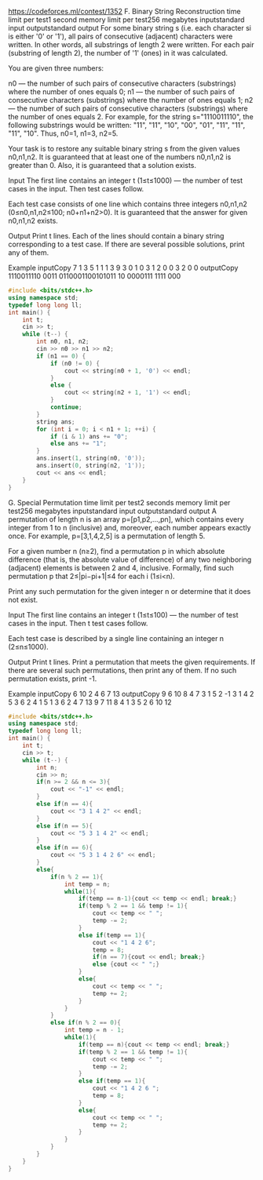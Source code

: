 https://codeforces.ml/contest/1352
F. Binary String Reconstruction
time limit per test1 second
memory limit per test256 megabytes
inputstandard input
outputstandard output
For some binary string s (i.e. each character si is either '0' or '1'), all pairs of consecutive (adjacent) characters were written. In other words, all substrings of length 2 were written. For each pair (substring of length 2), the number of '1' (ones) in it was calculated.

You are given three numbers:

n0 — the number of such pairs of consecutive characters (substrings) where the number of ones equals 0;
n1 — the number of such pairs of consecutive characters (substrings) where the number of ones equals 1;
n2 — the number of such pairs of consecutive characters (substrings) where the number of ones equals 2.
For example, for the string s="1110011110", the following substrings would be written: "11", "11", "10", "00", "01", "11", "11", "11", "10". Thus, n0=1, n1=3, n2=5.

Your task is to restore any suitable binary string s from the given values n0,n1,n2. It is guaranteed that at least one of the numbers n0,n1,n2 is greater than 0. Also, it is guaranteed that a solution exists.

Input
The first line contains an integer t (1≤t≤1000) — the number of test cases in the input. Then test cases follow.

Each test case consists of one line which contains three integers n0,n1,n2 (0≤n0,n1,n2≤100; n0+n1+n2>0). It is guaranteed that the answer for given n0,n1,n2 exists.

Output
Print t lines. Each of the lines should contain a binary string corresponding to a test case. If there are several possible solutions, print any of them.

Example
inputCopy
7
1 3 5
1 1 1
3 9 3
0 1 0
3 1 2
0 0 3
2 0 0
outputCopy
1110011110
0011
0110001100101011
10
0000111
1111
000
```cpp
#include <bits/stdc++.h>
using namespace std;
typedef long long ll;
int main() {
	int t;
	cin >> t;
	while (t--) {
		int n0, n1, n2;
		cin >> n0 >> n1 >> n2;
		if (n1 == 0) {
			if (n0 != 0) {
				cout << string(n0 + 1, '0') << endl;
			}
			else {
				cout << string(n2 + 1, '1') << endl;
			}
			continue;
		}
		string ans;
		for (int i = 0; i < n1 + 1; ++i) {
			if (i & 1) ans += "0";
			else ans += "1";
		}
		ans.insert(1, string(n0, '0'));
		ans.insert(0, string(n2, '1'));
		cout << ans << endl;
	}
}
```
G. Special Permutation
time limit per test2 seconds
memory limit per test256 megabytes
inputstandard input
outputstandard output
A permutation of length n is an array p=[p1,p2,…,pn], which contains every integer from 1 to n (inclusive) and, moreover, each number appears exactly once. For example, p=[3,1,4,2,5] is a permutation of length 5.

For a given number n (n≥2), find a permutation p in which absolute difference (that is, the absolute value of difference) of any two neighboring (adjacent) elements is between 2 and 4, inclusive. Formally, find such permutation p that 2≤|pi−pi+1|≤4 for each i (1≤i<n).

Print any such permutation for the given integer n or determine that it does not exist.

Input
The first line contains an integer t (1≤t≤100) — the number of test cases in the input. Then t test cases follow.

Each test case is described by a single line containing an integer n (2≤n≤1000).

Output
Print t lines. Print a permutation that meets the given requirements. If there are several such permutations, then print any of them. If no such permutation exists, print -1.

Example
inputCopy
6
10
2
4
6
7
13
outputCopy
9 6 10 8 4 7 3 1 5 2 
-1
3 1 4 2 
5 3 6 2 4 1 
5 1 3 6 2 4 7 
13 9 7 11 8 4 1 3 5 2 6 10 12 
```cpp
#include <bits/stdc++.h>
using namespace std;
typedef long long ll;
int main() {
	int t;
	cin >> t;
	while (t--) {
		int n;
		cin >> n;
		if(n >= 2 && n <= 3){
            cout << "-1" << endl;
		}
		else if(n == 4){
            cout << "3 1 4 2" << endl;
		}
		else if(n == 5){
            cout << "5 3 1 4 2" << endl;
		}
		else if(n == 6){
            cout << "5 3 1 4 2 6" << endl;
		}
		else{
            if(n % 2 == 1){
                int temp = n;
                while(1){
                    if(temp == n-1){cout << temp << endl; break;}
                    if(temp % 2 == 1 && temp != 1){
                        cout << temp << " ";
                        temp -= 2;
                    }
                    else if(temp == 1){
                        cout << "1 4 2 6";
                        temp = 8;
                        if(n == 7){cout << endl; break;}
                        else {cout << " ";}
                    }
                    else{
                        cout << temp << " ";
                        temp += 2;
                    }
                }
            }
            else if(n % 2 == 0){
                int temp = n - 1;
                while(1){
                    if(temp == n){cout << temp << endl; break;}
                    if(temp % 2 == 1 && temp != 1){
                        cout << temp << " ";
                        temp -= 2;
                    }
                    else if(temp == 1){
                        cout << "1 4 2 6 ";
                        temp = 8;
                    }
                    else{
                        cout << temp << " ";
                        temp += 2;
                    }
                }
            }
		}
	}
}

```